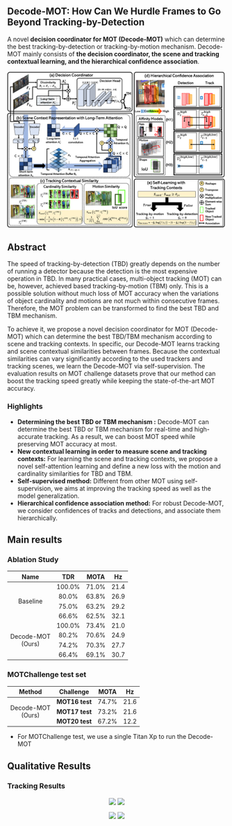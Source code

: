 ## Decode-MOT: How Can We Hurdle Frames to Go Beyond Tracking-by-Detection

A novel **decision coordinator for MOT (Decode-MOT)** which can determine the best tracking-by-detection or tracking-by-motion mechanism.
Decode-MOT mainly consists of **the decision coordinator, the scene and tracking contextual learning, and the hierarchical confidence association**.

![Figures_001](Figures/Main_FrameWorks.png)

## Abstract

The speed of tracking-by-detection (TBD) greatly depends on the number of running a detector because the detection is the most expensive operation in TBD. In many practical cases, multi-object tracking (MOT) can be, however, achieved based tracking-by-motion (TBM) only. This is a possible solution without much loss of MOT accuracy when the variations of object cardinality and motions are not much within consecutive frames. Therefore, the MOT problem can be transformed to find the best TBD and TBM mechanism.

To achieve it, we propose a novel decision coordinator for MOT (Decode-MOT) which can determine the best  TBD/TBM mechanism  according to scene and tracking contexts. In specific, our Decode-MOT learns tracking and scene contextual similarities between frames. Because the contextual similarities can vary significantly according to the used trackers and tracking scenes,  we learn the Decode-MOT via self-supervision. The evaluation results on MOT  challenge datasets prove that our method can boost the tracking speed greatly while keeping the state-of-the-art MOT accuracy.

### Highlights

* **Determining the best TBD or TBM mechanism :** Decode-MOT can determine the best TBD or TBM mechanism for real-time and high-accurate tracking. As a result, we can boost MOT speed while preserving MOT accuracy at most.
* **New contextual learning in order to measure scene and tracking contexts:** For learning the scene and tracking contexts, we propose a novel self-attention learning and define a new loss with the motion and cardinality similarities for TBD and TBM.
* **Self-supervised method:** Different from other MOT using self-supervision, we aims at improving the tracking speed as well as the model generalization.
* **Hierarchical confidence association method:** For robust Decode-MOT, we consider confidences of tracks and detections, and associate them hierarchically. 


## Main results

### Ablation Study
<table>
<thead>
	<tr>
		<th style="text-align:center">Name</th>
		<th style="text-align:center">TDR</th>
		<th style="text-align:center">MOTA</th>
		<th style="text-align:center">Hz</th>
	</tr>
</thead>
<tbody>
		<tr>
			<td rowspan=4 align="center">Baseline</td>
			<td align="center">100.0%</td>
			<td align="center">71.0%</td>
			<td align="center">21.4</td>
		</tr>
		<tr>
			<td align="center">80.0%</td>
			<td align="center">63.8%</td>
			<td align="center">26.9</td>
		</tr>
		<tr>
			<td align="center">75.0%</td>
			<td align="center">63.2%</td>
			<td align="center">29.2</td>
		</tr>
		<tr>
			<td align="center">66.6%</td>
			<td align="center">62.5%</td>
			<td align="center">32.1</td>
		</tr>
		<tr>
			<td rowspan=4 align="center">
			Decode-MOT <br>
			(Ours)
			</td>
			<td align="center">100.0%</td>
			<td align="center">73.4%</td>
			<td align="center">21.0</td>
		</tr>
		<tr>
			<td align="center">80.2%</td>
			<td align="center">70.6%</td>
			<td align="center">24.9</td>
		</tr>
		<tr>
			<td align="center">74.2%</td>
			<td align="center">70.3%</td>
			<td align="center">27.7</td>
		</tr>
		<tr>
			<td align="center">66.4%</td>
			<td align="center">69.1%</td>
			<td align="center">30.7</td>
		</tr>
</tbody>
</table>




 

### MOTChallenge test set
<table>
<thead>
	<tr>
		<th style="text-align:center">Method</th>
		<th style="text-align:center">Challenge</th>
		<th style="text-align:center">MOTA</th>
		<th style="text-align:center">Hz</th>
	</tr>
</thead>
<tbody>
	<tr>
		<td align="center" rowspan=3>Decode-MOT<br>(Ours)</td>
		<td align="center" style="font-weight:bold">MOT16 test</td>
		<td align="center">74.7%</td>
		<td align="center">21.6</td>
	</tr>
	<tr>
		<td align="center" style="font-weight:bold">MOT17 test</td>
		<td align="center">73.2%</td>
		<td align="center">21.6</td>
	</tr>
	<tr>
		<td align="center" style="font-weight:bold">MOT20 test</td>
		<td align="center">67.2%</td>
		<td align="center">12.2</td>
	</tr>
</tbody>
</table>

* For MOTChallenge test, we use a single Titan Xp to run the Decode-MOT


## Qualitative Results

### Tracking Results

<p align="center"> <img src='Figures/TUD-Stadtmitte.gif' align="center" width="320px"> <img src='Figures/TUD-Crossing.gif' align="center" width="320px"> </p>
<p align="center"> <img src='Figures/MOT16-03.gif' align="center" width="320px"> <img src='Figures/MOT16-12.gif' align="center" width="320px"> </p>
